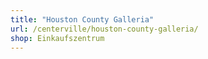 ```yaml
---
title: "Houston County Galleria"
url: /centerville/houston-county-galleria/
shop: Einkaufszentrum
---
```

